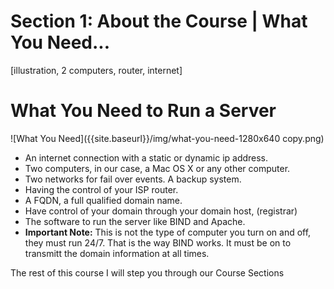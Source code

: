 # Section 1: About the Course | What You Need...

[illustration, 2 computers, router, internet]

# What You Need to Run a Server

![What You Need]({{site.baseurl}}/img/what-you-need-1280x640 copy.png)

 - An internet connection with a static or dynamic ip address.
 - Two computers, in our case, a Mac OS X or any other computer.
 - Two networks for fail over events. A backup system.
 - Having the control of your ISP router.
 - A FQDN, a full qualified domain name.
 - Have control of your domain through your domain host, (registrar)
 - The software to run the server like BIND and Apache.
 - **Important Note:** This is not the type of computer you turn on and off, they must run 24/7.
 That is the way BIND works. It must be on to transmitt the domain information at all times.

The rest of this course I will step you through our Course Sections

